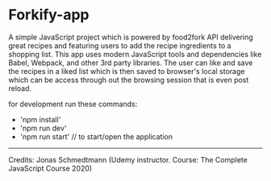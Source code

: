 # Forkify-app
A simple JavaScript project which is powered by food2fork API delivering great recipes and featuring users to add the recipe ingredients to a shopping list. This app uses modern JavaScript tools and dependencies like Babel, Webpack, and other 3rd party libraries. The user can like and save the recipes in a liked list which is then saved to browser's local storage which can be access through out the browsing session that is even post reload.


for development run these commands:
- 'npm install'
- 'npm run dev'
- 'npm run start'   // to start/open the application


---------------------------
Credits: Jonas Schmedtmann
(Udemy instructor. Course: The Complete JavaScript Course 2020)
